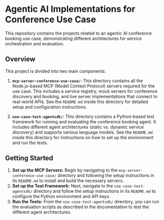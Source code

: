 # Agentic AI Implementations for Conference Use Case

This repository contains the projects related to an agentic AI conference booking use case, demonstrating different architectures for service orchestration and evaluation.

## Overview

This project is divided into two main components:

1.  **`mcp-server-conference-use-case/`**: This directory contains all the Node.js-based MCP (Model Context Protocol) servers required for the use case. This includes a service registry, mock servers for conference discovery and booking, and live server implementations that connect to real-world APIs. See the `README.md` inside this directory for detailed setup and configuration instructions.

2.  **`use-case-test-agentsdk/`**: This directory contains a Python-based test framework for running and evaluating the conference booking agent. It includes different agent architectures (static vs. dynamic service discovery) and supports various language models. See the `README.md` inside this directory for instructions on how to set up the environment and run the tests.

## Getting Started

1.  **Set up the MCP Servers:** Begin by navigating to the `mcp-server-conference-use-case/` directory and following the setup instructions in its `README.md` to install and build the necessary servers.
2.  **Set up the Test Framework:** Next, navigate to the `use-case-test-agentsdk/` directory and follow the setup instructions in its `README.md` to configure the Python environment and API keys.
3.  **Run the Tests:** From the `use-case-test-agentsdk/` directory, you can run the evaluation scripts as described in the documentation to test the different agent architectures.
